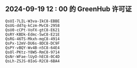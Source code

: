 ## 2024-09-19 12 : 00 的 GreenHub 许可证
```
QsUI-7LIL-W3va-IkC8-EBBE
QsUG-dd7q-kCzm-MvC8-2958
QsU0-cCPt-VoFX-gtC8-E621
QsRY-KBDk-Edmc-SwC8-E21E
QsRG-46TS-Mkxh-mqC8-4914
QsPx-12mV-DU6s-8DC8-DC9F
QsPY-vBQY-Wv4B-n5C8-64E4
QsOl-PKtz-Y8W5-RmC8-9714
QsNr-WFae-lUyO-hEC8-0C4D
QsLh-ZSJS-0IoG-R2C8-6BA4
```
